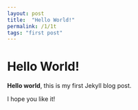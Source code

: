 ```yaml
---
layout: post
title:  "Hello World!"
permalink: /1/1t
tags: "first post"
---
```


# Hello World!

**Hello world**, this is my first Jekyll blog post.

I hope you like it!